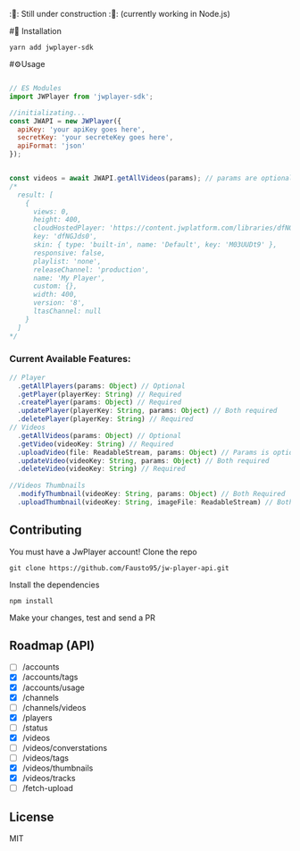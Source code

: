 :🚧: Still under construction :🚧: (currently working in Node.js)

  
#🔧 Installation
```shell
yarn add jwplayer-sdk
```
#⚙️Usage

```js

// ES Modules
import JWPlayer from 'jwplayer-sdk';

//initializating...
const JWAPI = new JWPlayer({
  apiKey: 'your apiKey goes here',
  secretKey: 'your secreteKey goes here',
  apiFormat: 'json'
});


const videos = await JWAPI.getAllVideos(params); // params are optional
/*
  result: [
    { 
      views: 0,
      height: 400,
      cloudHostedPlayer: 'https://content.jwplatform.com/libraries/dfNGJds0.js',
      key: 'dfNGJds0',
      skin: { type: 'built-in', name: 'Default', key: 'M03UUDt9' },
      responsive: false,
      playlist: 'none',
      releaseChannel: 'production',
      name: 'My Player',
      custom: {},
      width: 400,
      version: '8',
      ltasChannel: null
    }
  ]
*/
```

### Current Available Features:

```typescript
// Player
  .getAllPlayers(params: Object) // Optional
  .getPlayer(playerKey: String) // Required
  .createPlayer(params: Object) // Required
  .updatePlayer(playerKey: String, params: Object) // Both required
  .deletePlayer(playerKey: String) // Required
// Videos
  .getAllVideos(params: Object) // Optional
  .getVideo(videoKey: String) // Required
  .uploadVideo(file: ReadableStream, params: Object) // Params is optional
  .updateVideo(videoKey: String, params: Object) // Both required
  .deleteVideo(videoKey: String) // Required
  
//Videos Thumbnails
  .modifyThumbnail(videoKey: String, params: Object) // Both Required
  .uploadThumbnail(videoKey: String, imageFile: ReadableStream) // Both Required
````

## Contributing 

You must have a JwPlayer account!
Clone the repo
```shell
git clone https://github.com/Fausto95/jw-player-api.git
```
Install the dependencies
```shell
npm install
```

Make your changes, test and send a PR

## Roadmap (API)
- [ ] /accounts
- [x] /accounts/tags
- [x] /accounts/usage
- [x] /channels
- [ ] /channels/videos
- [x] /players
- [ ] /status
- [x] /videos
- [ ] /videos/converstations
- [ ] /videos/tags
- [x] /videos/thumbnails
- [x] /videos/tracks
- [ ] /fetch-upload

## License

MIT
